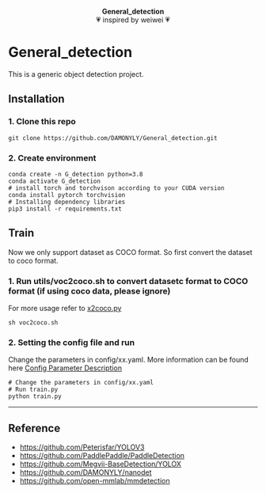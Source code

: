 <div align="center">

**General_detection**  
💗 inspired by weiwei 💗
</div>

# General_detection

This is a generic object detection project.

## Installation
### 1. Clone this repo
```
git clone https://github.com/DAMONYLY/General_detection.git
```
### 2. Create environment
```
conda create -n G_detection python=3.8
conda activate G_detection
# install torch and torchvison according to your CUDA version
conda install pytorch torchvision
# Installing dependency libraries
pip3 install -r requirements.txt
```

## Train
Now we only support dataset as COCO format. So first convert the dataset to coco format.
### 1. Run utils/voc2coco.sh to convert datasetc format to COCO format (if using coco data, please ignore)

For more usage refer to [x2coco.py](https://paddledetection.readthedocs.io/tutorials/Custom_DataSet.html)

```
sh voc2coco.sh
```
### 2. Setting the config file and run

Change the parameters in config/xx.yaml. More information can be found here [Config Parameter Description](docs/retinanet_r50_fpn_1x_coco.md) 
```
# Change the parameters in config/xx.yaml
# Run train.py
python train.py
```
---
## Reference
* https://github.com/Peterisfar/YOLOV3
* https://github.com/PaddlePaddle/PaddleDetection
* https://github.com/Megvii-BaseDetection/YOLOX
* https://github.com/DAMONYLY/nanodet
* https://github.com/open-mmlab/mmdetection

